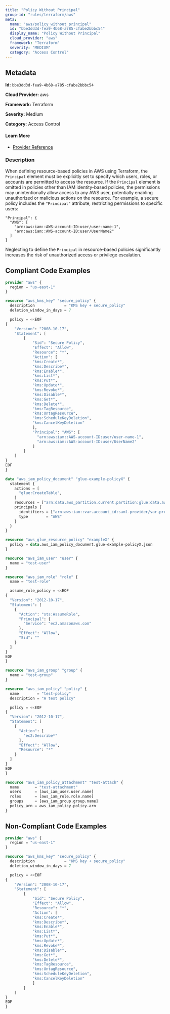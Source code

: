 ```yaml
---
title: "Policy Without Principal"
group-id: "rules/terraform/aws"
meta:
  name: "aws/policy_without_principal"
  id: "bbe3dd3d-fea9-4b68-a785-cfabe2bbbc54"
  display_name: "Policy Without Principal"
  cloud_provider: "aws"
  framework: "Terraform"
  severity: "MEDIUM"
  category: "Access Control"
---
```

## Metadata

**Id:** `bbe3dd3d-fea9-4b68-a785-cfabe2bbbc54`

**Cloud Provider:** aws

**Framework:** Terraform

**Severity:** Medium

**Category:** Access Control

#### Learn More

 - [Provider Reference](https://docs.aws.amazon.com/IAM/latest/UserGuide/reference_policies_elements_principal.html)

### Description

 When defining resource-based policies in AWS using Terraform, the `Principal` element must be explicitly set to specify which users, roles, or accounts are permitted to access the resource. If the `Principal` element is omitted in policies other than IAM identity-based policies, the permissions may unintentionally allow access to any AWS user, potentially enabling unauthorized or malicious actions on the resource. For example, a secure policy includes the `"Principal"` attribute, restricting permissions to specific users:

```
"Principal": {
  "AWS": [
    "arn:aws:iam::AWS-account-ID:user/user-name-1",
    "arn:aws:iam::AWS-account-ID:user/UserName2"
  ]
}
```
Neglecting to define the `Principal` in resource-based policies significantly increases the risk of unauthorized access or privilege escalation.


## Compliant Code Examples
```terraform
provider "aws" {
  region = "us-east-1"
}

resource "aws_kms_key" "secure_policy" {
  description             = "KMS key + secure_policy"
  deletion_window_in_days = 7

  policy = <<EOF
{
    "Version": "2008-10-17",
    "Statement": [
        {
            "Sid": "Secure Policy",
            "Effect": "Allow",
            "Resource": "*",
            "Action": [
            "kms:Create*",
            "kms:Describe*",
            "kms:Enable*",
            "kms:List*",
            "kms:Put*",
            "kms:Update*",
            "kms:Revoke*",
            "kms:Disable*",
            "kms:Get*",
            "kms:Delete*",
            "kms:TagResource",
            "kms:UntagResource",
            "kms:ScheduleKeyDeletion",
            "kms:CancelKeyDeletion"
            ],
            "Principal": "AWS": [
              "arn:aws:iam::AWS-account-ID:user/user-name-1",
              "arn:aws:iam::AWS-account-ID:user/UserName2"
            ]
        }
    ]
}
EOF
}

```

```terraform
data "aws_iam_policy_document" "glue-example-policyX" {
  statement {
    actions = [
      "glue:CreateTable",
    ]
    resources = ["arn:data.aws_partition.current.partition:glue:data.aws_region.current.name:data.aws_caller_identity.current.account_id:*"]
    principals {
      identifiers = ["arn:aws:iam::var.account_id:saml-provider/var.provider_name"]
      type        = "AWS"
    }
  }
}

resource "aws_glue_resource_policy" "exampleX" {
  policy = data.aws_iam_policy_document.glue-example-policyX.json
}

```

```terraform
resource "aws_iam_user" "user" {
  name = "test-user"
}

resource "aws_iam_role" "role" {
  name = "test-role"

  assume_role_policy = <<EOF
{
  "Version": "2012-10-17",
  "Statement": [
    {
      "Action": "sts:AssumeRole",
      "Principal": {
        "Service": "ec2.amazonaws.com"
      },
      "Effect": "Allow",
      "Sid": ""
    }
  ]
}
EOF
}

resource "aws_iam_group" "group" {
  name = "test-group"
}

resource "aws_iam_policy" "policy" {
  name        = "test-policy"
  description = "A test policy"

  policy = <<EOF
{
  "Version": "2012-10-17",
  "Statement": [
    {
      "Action": [
        "ec2:Describe*"
      ],
      "Effect": "Allow",
      "Resource": "*"
    }
  ]
}
EOF
}

resource "aws_iam_policy_attachment" "test-attach" {
  name       = "test-attachment"
  users      = [aws_iam_user.user.name]
  roles      = [aws_iam_role.role.name]
  groups     = [aws_iam_group.group.name]
  policy_arn = aws_iam_policy.policy.arn
}

```
## Non-Compliant Code Examples
```terraform
provider "aws" {
  region = "us-east-1"
}

resource "aws_kms_key" "secure_policy" {
  description             = "KMS key + secure_policy"
  deletion_window_in_days = 7

  policy = <<EOF
{
    "Version": "2008-10-17",
    "Statement": [
        {
            "Sid": "Secure Policy",
            "Effect": "Allow",
            "Resource": "*",
            "Action": [
            "kms:Create*",
            "kms:Describe*",
            "kms:Enable*",
            "kms:List*",
            "kms:Put*",
            "kms:Update*",
            "kms:Revoke*",
            "kms:Disable*",
            "kms:Get*",
            "kms:Delete*",
            "kms:TagResource",
            "kms:UntagResource",
            "kms:ScheduleKeyDeletion",
            "kms:CancelKeyDeletion"
            ]
        }
    ]
}
EOF
}

```